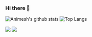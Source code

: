 ### Hi there 👋

![Animesh's github stats](https://github-readme-stats.vercel.app/api?username=animesh-workplace&theme=dark&show_icons=true&hide_border=true) ![Top Langs](https://github-readme-stats.vercel.app/api/top-langs/?username=animesh-workplace&hide_border=true&theme=dark&layout=compact)

<a>
  <img align="center" src="https://github-readme-stats.vercel.app/api?username=animesh-workplace&theme=dark&show_icons=true&hide_border=true" />
</a>
<a>
  <img align="center" src="https://github-readme-stats.vercel.app/api/top-langs/?username=animesh-workplace&hide_border=true&theme=dark&layout=compact"/>
</a>

<!--
**animesh-workplace/animesh-workplace** is a ✨ _special_ ✨ repository because its `README.md` (this file) appears on your GitHub profile.

Here are some ideas to get you started:

- 🔭 I’m currently working on ...
- 🌱 I’m currently learning ...
- 👯 I’m looking to collaborate on ...
- 🤔 I’m looking for help with ...
- 💬 Ask me about ...
- 📫 How to reach me: ...
- 😄 Pronouns: ...
- ⚡ Fun fact: ...
-->
